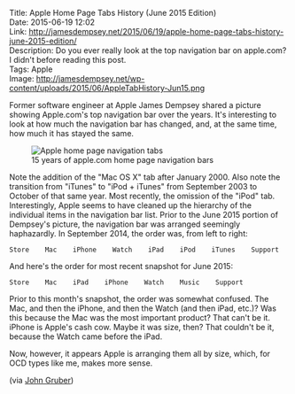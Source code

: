 Title: Apple Home Page Tabs History (June 2015 Edition)  
Date: 2015-06-19 12:02  
Link: http://jamesdempsey.net/2015/06/19/apple-home-page-tabs-history-june-2015-edition/  
Description: Do you ever really look at the top navigation bar on apple.com? I didn't before reading this post.  
Tags: Apple  
Image: http://jamesdempsey.net/wp-content/uploads/2015/06/AppleTabHistory-Jun15.png  

Former software engineer at Apple James Dempsey shared a picture showing Apple.com's top navigation bar over the years. It's interesting to look at how much the navigation bar has changed, and, at the same time, how much it has stayed the same. 

<figure>
	<img class="screenshot" src="http://jamesdempsey.net/wp-content/uploads/2015/06/AppleTabHistory-Jun15.png" alt="Apple home page navigation tabs" title="Apple home page navigation tabs">
	<figcaption>15 years of apple.com home page navigation bars</figcaption>
</figure>

Note the addition of the "Mac OS X" tab after January 2000. Also note the transition from "iTunes" to "iPod + iTunes" from September 2003 to October of that same year. Most recently, the omission of the "iPod" tab. Interestingly, Apple seems to have cleaned up the hierarchy of the individual items in the navigation bar list. Prior to the June 2015 portion of Dempsey's picture, the navigation bar was arranged seemingly haphazardly. In September 2014, the order was, from left to right: 

```nohighlight
Store    Mac    iPhone    Watch    iPad    iPod    iTunes    Support
```

And here's the order for most recent snapshot for June 2015:

```nohighlight
Store    Mac    iPad    iPhone    Watch    Music    Support
```

Prior to this month's snapshot, the order was somewhat confused. The Mac, and then the iPhone, and then the Watch (and then iPad, etc.)? Was this because the Mac was the most important product? That can't be it. iPhone is Apple's cash cow. Maybe it was size, then? That couldn't be it, because the Watch came before the iPad.

Now, however, it appears Apple is arranging them all by size, which, for OCD types like me, makes more sense.

(via [John Gruber][1])

[1]: https://twitter.com/jamesdempsey/status/611946629386518528 "James Dempsey's tweet sharing his blog post"